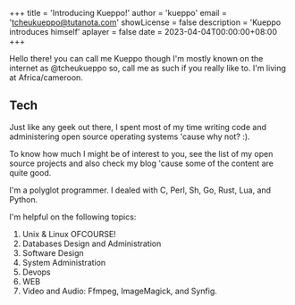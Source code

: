 +++
title  = 'Introducing Kueppo!'
author = 'kueppo'
email  = 'tcheukueppo@tutanota.com'
showLicense = false
description = 'Kueppo introduces himself'
aplayer = false
date    = 2023-04-04T00:00:00+08:00
+++

Hello there! you can call me Kueppo though I'm mostly known on the internet as @tcheukueppo
so, call me as such if you really like to. I'm living at Africa/cameroon.

## Tech

Just like any geek out there, I spent most of my time writing code and administering open source
operating systems 'cause why not? :).

To know how much I might be of interest to you, see the list of my open source projects
and also check my blog 'cause some of the content are quite good.

I'm a polyglot programmer. I dealed with C, Perl, Sh, Go, Rust, Lua, and Python.

I'm helpful on the following topics:

1. Unix & Linux OFCOURSE!
2. Databases Design and Administration
3. Software Design
4. System Administration
5. Devops
6. WEB
7. Video and Audio: Ffmpeg, ImageMagick, and Synfig.
